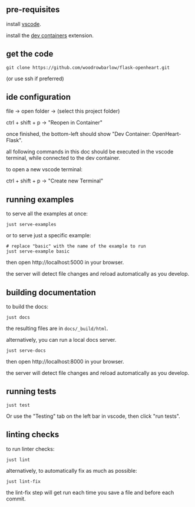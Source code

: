 ## pre-requisites

install [vscode](https://code.visualstudio.com/download).

install the [dev containers](https://marketplace.visualstudio.com/items?itemName=ms-vscode-remote.remote-containers) extension.

## get the code

```
git clone https://github.com/woodrowbarlow/flask-openheart.git
```

(or use ssh if preferred)

## ide configuration

file -> open folder -> (select this project folder)

ctrl + shift + p -> "Reopen in Container"

once finished, the bottom-left should show "Dev Container: OpenHeart-Flask".

all following commands in this doc should be executed in the vscode terminal, while connected to the dev container.

to open a new vscode terminal:

ctrl + shift + p -> "Create new Terminal"

## running examples

to serve all the examples at once:

```
just serve-examples
```

or to serve just a specific example:

```
# replace "basic" with the name of the example to run
just serve-example basic
```

then open http://localhost:5000 in your browser.

the server will detect file changes and reload automatically as you develop.

## building documentation

to build the docs:

```
just docs
```

the resulting files are in `docs/_build/html`.

alternatively, you can run a local docs server.

```
just serve-docs
```

then open http://localhost:8000 in your browser.

the server will detect file changes and reload automatically as you develop.

## running tests

```
just test
```

Or use the "Testing" tab on the left bar in vscode, then click "run tests".

## linting checks

to run linter checks:

```
just lint
```

alternatively, to automatically fix as much as possible:

```
just lint-fix
```

the lint-fix step will get run each time you save a file and before each commit.
